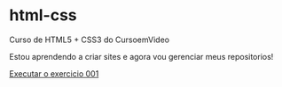 # html-css
 Curso de HTML5 + CSS3 do CursoemVideo

Estou aprendendo a criar sites e agora vou gerenciar meus repositorios!

<a href="https://rafaelottalves.github.io/html-css/exercicios/ex001/index.html"> Executar o exercicio 001 </a>